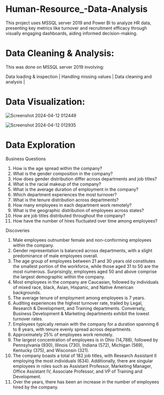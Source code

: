 # Human-Resource_-Data-Analysis
This project uses  MSSQL server 2019 and Power BI to analyze HR data, presenting key metrics like turnover and recruitment efficacy through visually engaging dashboards, aiding informed decision-making.

# Data Cleaning & Analysis:
This was done on MSSQL server 2019 involving: 

  Data loading & inspection | 
  Handling missing values | 
  Data cleaning and analysis |
# Data Visualization:

![Screenshot 2024-04-12 012449](https://github.com/Motjiang/Human-Resource_-Data-Analysis/assets/114883452/5e494334-6a76-48b1-a77a-a4630f0b681b)

![Screenshot 2024-04-12 012935](https://github.com/Motjiang/Human-Resource_-Data-Analysis/assets/114883452/e5503ddb-867e-41fe-be2d-102a1ef4d931)



# Data Exploration

Business Questions
1.	How is the age spread within the company?
2.	What is the gender composition in the company?
3.	How does gender distribution differ across departments and job titles?
4.	What is the racial makeup of the company?
5.	What is the average duration of employment in the company?
6.	Which department experiences the most turnover?
7.	What is the tenure distribution across departments?
8.	How many employees in each department work remotely?
9.	What is the geographic distribution of employees across states?
10.	How are job titles distributed throughout the company?
11.	How have the number of hires fluctuated over time among employees?


Discoveries
1. Male employees outnumber female and non-conforming employees within the company.
2. Gender representation is balanced across departments, with a slight predominance of male employees overall.
3. The age group of employees between 21 and 30 years old constitutes the smallest portion of the workforce, while those aged 31 to 50 are the most numerous. Surprisingly, employees aged 50 and above comprise the largest demographic within the company.
4. Most employees in the company are Caucasian, followed by individuals of mixed race, black, Asian, Hispanic, and Native American backgrounds.
5. The average tenure of employment among employees is 7 years.
6. Auditing experiences the highest turnover rate, trailed by Legal, Research & Development, and Training departments. Conversely, Business Development & Marketing departments exhibit the lowest turnover rates.
7. Employees typically remain with the company for a duration spanning 6 to 8 years, with tenure evenly spread across departments.
8. Approximately 25% of employees work remotely.
9. The largest concentration of employees is in Ohio (14,788), followed by Pennsylvania (930), Illinois (730), Indiana (572), Michigan (569), Kentucky (375), and Wisconsin (321).
10. The company boasts a total of 182 job titles, with Research Assistant II employing the most individuals (634). Additionally, there are singular employees in roles such as Assistant Professor, Marketing Manager, Office Assistant IV, Associate Professor, and VP of Training and Development.
11. Over the years, there has been an increase in the number of employees hired by the company.

